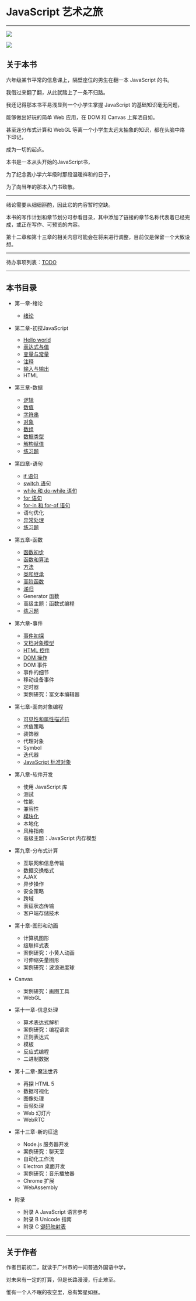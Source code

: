 # JavaScript 艺术之旅

---

![](https://img.shields.io/badge/JavaScript-Art--Tour-brightgreen.svg)

![](https://img.shields.io/badge/Tanpero-book-ff69b4.svg)



## 关于本书

六年级某节平常的信息课上，隔壁座位的男生在翻一本 JavaScript 的书。

我借过来翻了翻，从此就踏上了一条不归路。

我还记得那本书平易浅显到一个小学生掌握 JavaScript 的基础知识毫无问题，

能够做出好玩的简单 Web 应用，在 DOM 和 Canvas 上挥洒自如。

甚至连分布式计算和 WebGL 等离一个小学生太远太抽象的知识，都在头脑中烙下印记，

成为一切的起点。

本书是一本从头开始的JavaScript书，

为了纪念我小学六年级时那段温暖祥和的日子，

为了向当年的那本入门书致敬。

---

绪论需要从细细斟酌，因此它的内容暂时空缺。

本书的写作计划和章节划分可参看目录，其中添加了链接的章节名称代表着已经完成，或正在写作、可预览的内容。

第十二章和第十三章的相关内容可能会在将来进行调整，目前仅是保留一个大致设想。

---

待办事项列表：[TODO](TODO.md)



---

## 本书目录

- 第一章-绪论

  - [绪论](第一章-绪论/绪论.md)

- 第二章-初探JavaScript
  - [Hello world](第二章-初探JavaScript/Hello-world.md)
  - [表达式与值](第二章-初探JavaScript/表达式与值.md)
  - [变量与常量](第二章-初探JavaScript/变量与常量.md)
  - [注释](第二章-初探JavaScript/注释.md)
  - [输入与输出](第二章-初探JavaScript/输入与输出.md)
  - HTML

- 第三章-数据
  - [逻辑](第三章-数据/逻辑.md)
  - [数值](第三章-数据/数值.md)
  - [字符串](第三章-数据/字符串.md)
  - [对象](第三章-数据/对象.md)
  - [数组](第三章-数据/数组.md)
  - [数据类型](第三章-数据/数据类型.md)
  - [解构赋值](第三章-数据/解构赋值.md)
  - [练习题](第三章-数据/第三章练习.md)

- 第四章-语句
  - [if 语句](第四章-语句/if语句.md)
  - [switch 语句](第四章-语句/switch语句.md)
  - [while 和 do-while 语句](第四章-语句/while和do-while语句.md)
  - [for 语句](第四章-语句/for语句.md)
  - [for-in 和 for-of 语句](第四章-语句/for-in和for-of语句.md)
  - 语句优化
  - [异常处理](第四章-语句/异常处理.md)
  - [练习题](第四章-语句/第四章练习.md)

- 第五章-函数
  - [函数初步](第五章-函数/函数初步.md)
  - [函数和算法](第五章-函数/函数和算法.md)
  - [方法](第五章-函数/方法.md)
  - [类和继承](第五章-函数/类和继承.md)
  - [高阶函数](第五章-函数/高阶函数.md)
  - [递归](第五章-函数/递归.md)
  - Generator 函数
  - 高级主题：函数式编程
  - [练习题](第五章-函数/第五章练习.md)

- 第六章-事件
  - [事件初探](第六章-事件/事件初探.md)
  - [文档对象模型](第六章-事件/文档对象模型.md)
  - [HTML 控件](第六章-事件/HTML控件.md)
  - [DOM 操作](第六章-事件/DOM操作.md)
  - DOM 事件
  - 事件的细节
  - 移动设备事件
  - 定时器
  - 案例研究：富文本编辑器

- 第七章-面向对象编程
  - [可见性和属性描述符](第七章-面向对象编程/可见性和属性描述符.md)
  - 求值策略
  - 装饰器
  - 代理对象
  - Symbol
  - 迭代器
  - [JavaScript 标准对象](第七章-面向对象编程/JavaScript标准对象.md)

- 第八章-软件开发
  - 使用 JavaScript 库
  - 测试
  - 性能
  - 兼容性
  - [模块化](第八章-软件开发/模块化.md)
  - 本地化
  - 风格指南
  - 高级主题：JavaScript 内存模型

- 第九章-分布式计算
  - 互联网和信息传输
  - 数据交换格式
  - AJAX
  - 异步操作
  - 安全策略
  - 跨域
  - 表征状态传输
  - 客户端存储技术

- 第十章-图形和动画
  - 计算机图形
  - 级联样式表
  - 案例研究：小黄人动画
  - 可伸缩矢量图形
  - 案例研究：波浪进度球
- Canvas
  - 案例研究：画图工具
  - WebGL
  
- 第十一章-信息处理
  - 算术表达式解析
  - 案例研究：编程语言
  - 正则表达式
  - 模板
  - 反应式编程
  - 二进制数据
- 第十二章-魔法世界
  - 再探 HTML 5
  - 数据可视化
  - 图像处理
  - 音频处理
  - Web 幻灯片
  - WebRTC

- 第十三章-新的征途
  - Node.js 服务器开发
  - 案例研究：聊天室
  - 自动化工作流
  - Electron 桌面开发
  - 案例研究：音乐播放器
  - Chrome 扩展
  - WebAssembly
- 附录
  - 附录 A
    JavaScript 语言参考
  - 附录 B
    Unicode 指南
  - 附录 C
    [键码映射表](附录/键码映射表.md)

---



## 关于作者

作者目前初二，就读于广州市的一间普通外国语中学，

对未来有一定的打算，但是长路漫漫，行止难至。

惟有一个人不眠的夜空里，总有繁星如昼。
